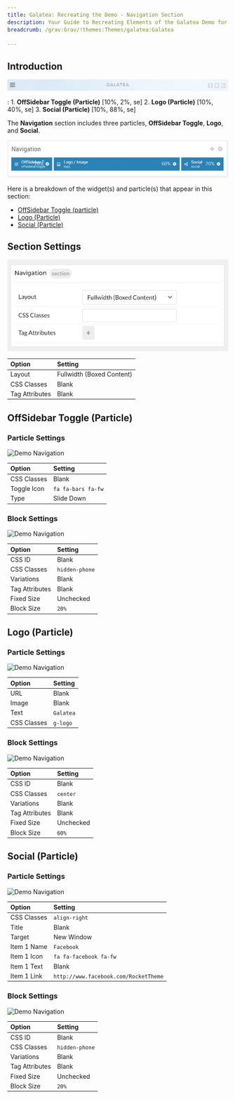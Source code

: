 ```yaml
---
title: Galatea: Recreating the Demo - Navigation Section
description: Your Guide to Recreating Elements of the Galatea Demo for Grav
breadcrumb: /grav:Grav/!themes:Themes/galatea:Galatea

---
```


## Introduction

![](assets/demo_2.jpeg)

:   1. **OffSidebar Toggle (Particle)** [10%, 2%, se]
    2. **Logo (Particle)** [10%, 40%, se]
    3. **Social (Particle)** [10%, 88%, se]

The **Navigation** section includes three particles, **OffSidebar Toggle**, **Logo**, and **Social**.

![](assets/home_navigation.jpeg)

Here is a breakdown of the widget(s) and particle(s) that appear in this section:

* [OffSidebar Toggle (particle)](#offsidebar-toggle-(particle))
* [Logo (Particle)](#logo-(particle))
* [Social (Particle)](#social-(particle))

## Section Settings

![](assets/demo_navigation_settings.jpeg)

| Option           | Setting                   |
| :--------------- | :----------               |
| Layout           | Fullwidth (Boxed Content) |
| CSS Classes      | Blank                     |
| Tag Attributes   | Blank                     |

## OffSidebar Toggle (Particle)

### Particle Settings

![Demo Navigation](demo_navigation_1.jpeg)

| Option      | Setting            |
| :-----      | :-----             |
| CSS Classes | Blank              |
| Toggle Icon | `fa fa-bars fa-fw` |
| Type        | Slide Down         |

### Block Settings

![Demo Navigation](demo_navigation_2.jpeg)

| Option         | Setting        |
| :-----         | :-----         |
| CSS ID         | Blank          |
| CSS Classes    | `hidden-phone` |
| Variations     | Blank          |
| Tag Attributes | Blank          |
| Fixed Size     | Unchecked      |
| Block Size     | `20%`          |

## Logo (Particle)

### Particle Settings

![Demo Navigation](demo_navigation_3.jpeg)

| Option      | Setting   |
| :-----      | :-----    |
| URL         | Blank     |
| Image       | Blank     |
| Text        | `Galatea` |
| CSS Classes | `g-logo`  |


### Block Settings

![Demo Navigation](demo_navigation_4.jpeg)

| Option         | Setting   |
| :-----         | :-----    |
| CSS ID         | Blank     |
| CSS Classes    | `center`  |
| Variations     | Blank     |
| Tag Attributes | Blank     |
| Fixed Size     | Unchecked |
| Block Size     | `60%`     |

## Social (Particle)

### Particle Settings

![Demo Navigation](demo_navigation_5.jpeg)

| Option      | Setting                               |
| :-----      | :-----                                |
| CSS Classes | `align-right`                         |
| Title       | Blank                                 |
| Target      | New Window                            |
| Item 1 Name | `Facebook`                            |
| Item 1 Icon | `fa fa-facebook fa-fw`                |
| Item 1 Text | Blank                                 |
| Item 1 Link | `http://www.facebook.com/RocketTheme` |


### Block Settings

![Demo Navigation](demo_navigation_6.jpeg)

| Option         | Setting        |
| :-----         | :-----         |
| CSS ID         | Blank          |
| CSS Classes    | `hidden-phone` |
| Variations     | Blank          |
| Tag Attributes | Blank          |
| Fixed Size     | Unchecked      |
| Block Size     | `20%`          |